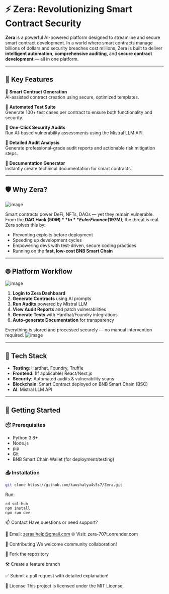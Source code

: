 # ⚡ Zera: Revolutionizing Smart Contract Security

**Zera** is a powerful AI-powered platform designed to streamline and secure smart contract development. In a world where smart contracts manage billions of dollars and security breaches cost millions, Zera is built to deliver **intelligent automation**, **comprehensive auditing**, and **secure contract development** — all in one platform.

---

## 🚀 Key Features

🔹 **Smart Contract Generation**  
AI-assisted contract creation using secure, optimized templates.

🔹 **Automated Test Suite**  
Generate 100+ test cases per contract to ensure both functionality and security.

🔹 **One-Click Security Audits**  
Run AI-based vulnerability assessments using the Mistral LLM API.

🔹 **Detailed Audit Analysis**  
Generate professional-grade audit reports and actionable risk mitigation steps.

🔹 **Documentation Generator**  
Instantly create technical documentation for smart contracts.

---

## 🛡 Why Zera?
![image](https://github.com/user-attachments/assets/4beb1d40-b14d-4ee6-bcf4-e8e0181efb4f)

Smart contracts power DeFi, NFTs, DAOs — yet they remain vulnerable. From the **DAO Hack ($50M)** to **Euler Finance ($197M)**, the threat is real. Zera solves this by:

- Preventing exploits before deployment  
- Speeding up development cycles  
- Empowering devs with test-driven, secure coding practices  
- Running on the **fast, low-cost BNB Smart Chain**

---

## 🌐 Platform Workflow
![image](https://github.com/user-attachments/assets/2a1abd28-e248-42cc-9539-123ba50f27c3)

1. **Login to Zera Dashboard**
2. **Generate Contracts** using AI prompts
3. **Run Audits** powered by Mistral LLM
4. **View Audit Reports** and patch vulnerabilities
5. **Generate Tests** with Hardhat/Foundry integrations
6. **Auto-generate Documentation** for transparency

Everything is stored and processed securely — no manual intervention required.
![image](https://github.com/user-attachments/assets/a12f86ed-ec53-43f5-ba29-64486a3439f0)

---

## 🧰 Tech Stack



- **Testing**: Hardhat, Foundry, Truffle
- **Frontend**: (If applicable) React/Next.js
- **Security**: Automated audits & vulnerability scans
- **Blockchain**: Smart Contract deployed on BNB Smart Chain (BSC)
- **AI**: Mistral LLM API

---

## 🔧 Getting Started

### 📦 Prerequisites
- Python 3.8+
- Node.js
- pip
- Git
- BNB Smart Chain Wallet (for deployment/testing)

### 📥 Installation
```bash
git clone https://github.com/kaushalya4s5s7/Zera.git

```
Run:
```
cd sol-hub
npm install
npm run dev
```

📫 Contact
Have questions or need support?

📩 Email: zeraaihelp@gmail.com
🌐 Visit: zera-707t.onrender.com

📢 Contributing
We welcome community collaboration!

📁 Fork the repository

🛠 Create a feature branch

✅ Submit a pull request with detailed explanation!

📜 License
This project is licensed under the MIT License.
